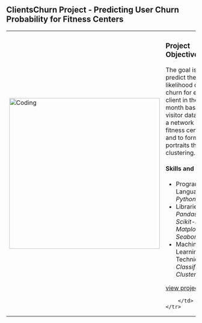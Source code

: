 <h2>ClientsChurn Project - Predicting User Churn Probability for Fitness Centers</h2>
<table>
    <tr>
        <td><img width="400" alt="Coding" src="https://repository-images.githubusercontent.com/824757290/26fa35ee-39a9-4f18-a437-516120947d5a"></td>
        <td>
            <h3>Project Objectives</h3>
<p>The goal is to predict the likelihood of churn for each client in the next month based on visitor data from a network of fitness centers, and to form user portraits through clustering.</p>

<h4>Skills and Tools</h4>
<ul>
    <li>Programming Language: <i>Python</i></li>
    <li>Libraries: <i>Pandas, Scikit-learn, Matplotlib, Seaborn</i></li>
    <li>Machine Learning Techniques: <i>Classification, Clustering</i></li>
</ul>

[view project](https://nbviewer.org/github/shdrn2402/ClientsChurn/blob/main/ClientsChurn.ipynb)

        </td>
    </tr>
    
</table>


